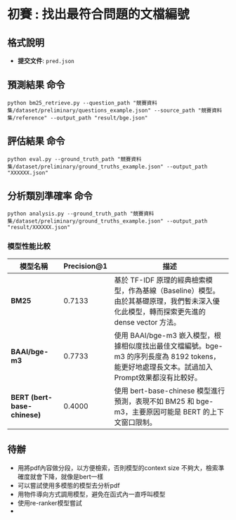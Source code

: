 # 初賽 : 找出最符合問題的文檔編號

## 格式說明

- **提交文件**: `pred.json`


## 預測結果 命令
```shell
python bm25_retrieve.py --question_path "競賽資料集/dataset/preliminary/questions_example.json" --source_path "競賽資料集/reference" --output_path "result/bge.json"
```

## 評估結果 命令
```shell
python eval.py --ground_truth_path "競賽資料集/dataset/preliminary/ground_truths_example.json" --output_path "XXXXXX.json"
```


## 分析類別準確率 命令
```shell
python analysis.py --ground_truth_path "競賽資料集/dataset/preliminary/ground_truths_example.json" --output_path "result/XXXXXX.json"
```

### 模型性能比較

| 模型名稱                     | Precision@1 | 描述                                                                                           |
|------------------------------|-------------|------------------------------------------------------------------------------------------------|
| **BM25**                     | 0.7133      | 基於 TF-IDF 原理的經典檢索模型，作為基線（Baseline）模型。由於其基礎原理，我們暫未深入優化此模型，轉而探索更先進的 dense vector 方法。 |
| **BAAI/bge-m3**              | 0.7733      | 使用 BAAI/bge-m3 嵌入模型，根據相似度找出最佳文檔編號。bge-m3 的序列長度為 8192 tokens，能更好地處理長文本。試過加入Prompt效果都沒有比較好。                        |
| **BERT (bert-base-chinese)** | 0.4000      | 使用 bert-base-chinese 模型進行預測，表現不如 BM25 和 bge-m3，主要原因可能是 BERT 的上下文窗口限制。                            |


## 待辦
- 用將pdf內容做分段，以方便檢索，否則模型的context size 不夠大，檢索準確度就會下降，就像是bert一樣
- 可以嘗試使用多模態的模型去分析pdf
- 用物件導向方式調用模型，避免在函式內一直呼叫模型
- 使用re-ranker模型嘗試
-
